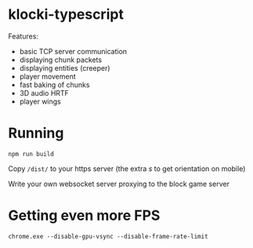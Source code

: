 # klocki-typescript

Features:
- basic TCP server communication
- displaying chunk packets
- displaying entities (creeper)
- player movement
- fast baking of chunks
- 3D audio HRTF
- player wings

# Running

`
npm run build
`


Copy `/dist/` to your https server (the extra *s* to get orientation on mobile)

Write your own websocket server proxying to the block game server

# Getting even more FPS

`
chrome.exe --disable-gpu-vsync --disable-frame-rate-limit
`

